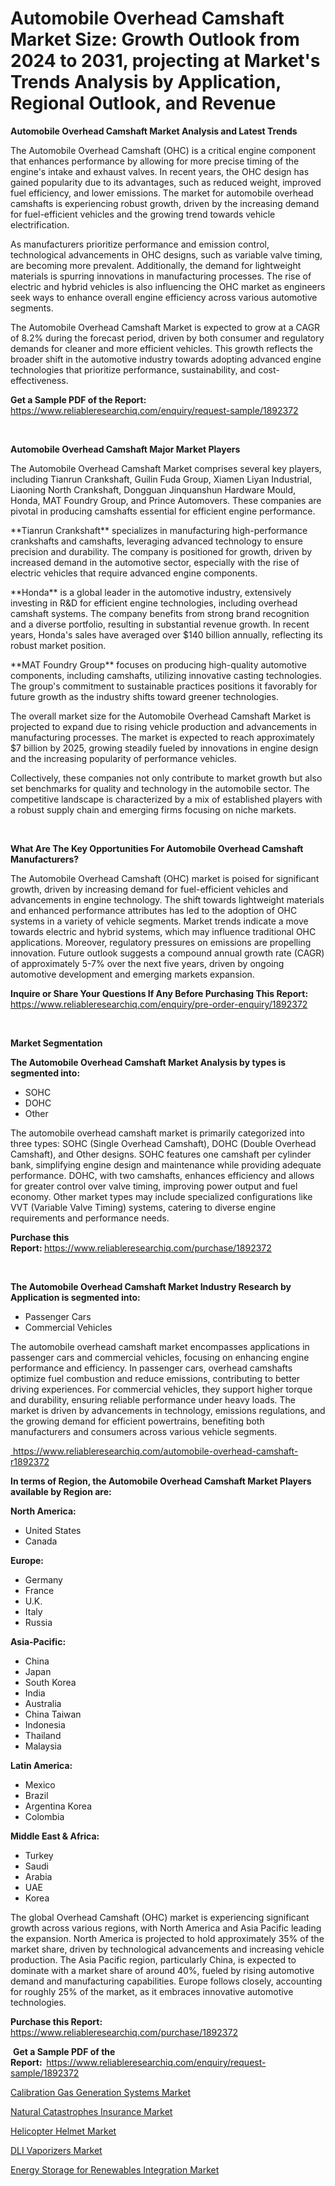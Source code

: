 <p><h1>Automobile Overhead Camshaft Market Size: Growth Outlook from 2024 to 2031, projecting at Market's Trends Analysis by Application, Regional Outlook, and Revenue</h1></p><p><strong>Automobile Overhead Camshaft Market Analysis and Latest Trends</strong></p>
<p><p>The Automobile Overhead Camshaft (OHC) is a critical engine component that enhances performance by allowing for more precise timing of the engine's intake and exhaust valves. In recent years, the OHC design has gained popularity due to its advantages, such as reduced weight, improved fuel efficiency, and lower emissions. The market for automobile overhead camshafts is experiencing robust growth, driven by the increasing demand for fuel-efficient vehicles and the growing trend towards vehicle electrification.</p><p>As manufacturers prioritize performance and emission control, technological advancements in OHC designs, such as variable valve timing, are becoming more prevalent. Additionally, the demand for lightweight materials is spurring innovations in manufacturing processes. The rise of electric and hybrid vehicles is also influencing the OHC market as engineers seek ways to enhance overall engine efficiency across various automotive segments.</p><p>The Automobile Overhead Camshaft Market is expected to grow at a CAGR of 8.2% during the forecast period, driven by both consumer and regulatory demands for cleaner and more efficient vehicles. This growth reflects the broader shift in the automotive industry towards adopting advanced engine technologies that prioritize performance, sustainability, and cost-effectiveness.</p></p>
<p><strong>Get a Sample PDF of the Report:&nbsp;</strong> <a href="https://www.reliableresearchiq.com/enquiry/request-sample/1892372?utm_campaign=1106&utm_medium=2&utm_source=Github&utm_content=ia&utm_term=30102024&utm_id=automobile-overhead-camshaft">https://www.reliableresearchiq.com/enquiry/request-sample/1892372</a></p>
<p>&nbsp;</p>
<p><strong>Automobile Overhead Camshaft Major Market Players</strong></p>
<p><p>The Automobile Overhead Camshaft Market comprises several key players, including Tianrun Crankshaft, Guilin Fuda Group, Xiamen Liyan Industrial, Liaoning North Crankshaft, Dongguan Jinquanshun Hardware Mould, Honda, MAT Foundry Group, and Prince Automovers. These companies are pivotal in producing camshafts essential for efficient engine performance.</p><p>**Tianrun Crankshaft** specializes in manufacturing high-performance crankshafts and camshafts, leveraging advanced technology to ensure precision and durability. The company is positioned for growth, driven by increased demand in the automotive sector, especially with the rise of electric vehicles that require advanced engine components.</p><p>**Honda** is a global leader in the automotive industry, extensively investing in R&D for efficient engine technologies, including overhead camshaft systems. The company benefits from strong brand recognition and a diverse portfolio, resulting in substantial revenue growth. In recent years, Honda's sales have averaged over $140 billion annually, reflecting its robust market position.</p><p>**MAT Foundry Group** focuses on producing high-quality automotive components, including camshafts, utilizing innovative casting technologies. The group's commitment to sustainable practices positions it favorably for future growth as the industry shifts toward greener technologies.</p><p>The overall market size for the Automobile Overhead Camshaft Market is projected to expand due to rising vehicle production and advancements in manufacturing processes. The market is expected to reach approximately $7 billion by 2025, growing steadily fueled by innovations in engine design and the increasing popularity of performance vehicles. </p><p>Collectively, these companies not only contribute to market growth but also set benchmarks for quality and technology in the automobile sector. The competitive landscape is characterized by a mix of established players with a robust supply chain and emerging firms focusing on niche markets.</p></p>
<p>&nbsp;</p>
<p><strong>What Are The Key Opportunities For Automobile Overhead Camshaft Manufacturers?</strong></p>
<p><p>The Automobile Overhead Camshaft (OHC) market is poised for significant growth, driven by increasing demand for fuel-efficient vehicles and advancements in engine technology. The shift towards lightweight materials and enhanced performance attributes has led to the adoption of OHC systems in a variety of vehicle segments. Market trends indicate a move towards electric and hybrid systems, which may influence traditional OHC applications. Moreover, regulatory pressures on emissions are propelling innovation. Future outlook suggests a compound annual growth rate (CAGR) of approximately 5-7% over the next five years, driven by ongoing automotive development and emerging markets expansion.</p></p>
<p><strong>Inquire or Share Your Questions If Any Before Purchasing This Report:</strong> <a href="https://www.reliableresearchiq.com/enquiry/pre-order-enquiry/1892372?utm_campaign=1106&utm_medium=2&utm_source=Github&utm_content=ia&utm_term=30102024&utm_id=automobile-overhead-camshaft">https://www.reliableresearchiq.com/enquiry/pre-order-enquiry/1892372</a></p>
<p>&nbsp;</p>
<p><strong>Market Segmentation</strong></p>
<p><strong>The Automobile Overhead Camshaft Market Analysis by types is segmented into:</strong></p>
<p><ul><li>SOHC</li><li>DOHC</li><li>Other</li></ul></p>
<p><p>The automobile overhead camshaft market is primarily categorized into three types: SOHC (Single Overhead Camshaft), DOHC (Double Overhead Camshaft), and Other designs. SOHC features one camshaft per cylinder bank, simplifying engine design and maintenance while providing adequate performance. DOHC, with two camshafts, enhances efficiency and allows for greater control over valve timing, improving power output and fuel economy. Other market types may include specialized configurations like VVT (Variable Valve Timing) systems, catering to diverse engine requirements and performance needs.</p></p>
<p><strong>Purchase this Report:&nbsp;</strong><a href="https://www.reliableresearchiq.com/purchase/1892372?utm_campaign=1106&utm_medium=2&utm_source=Github&utm_content=ia&utm_term=30102024&utm_id=automobile-overhead-camshaft">https://www.reliableresearchiq.com/purchase/1892372</a></p>
<p>&nbsp;</p>
<p><strong>The Automobile Overhead Camshaft Market Industry Research by Application is segmented into:</strong></p>
<p><ul><li>Passenger Cars</li><li>Commercial Vehicles</li></ul></p>
<p><p>The automobile overhead camshaft market encompasses applications in passenger cars and commercial vehicles, focusing on enhancing engine performance and efficiency. In passenger cars, overhead camshafts optimize fuel combustion and reduce emissions, contributing to better driving experiences. For commercial vehicles, they support higher torque and durability, ensuring reliable performance under heavy loads. The market is driven by advancements in technology, emissions regulations, and the growing demand for efficient powertrains, benefiting both manufacturers and consumers across various vehicle segments.</p></p>
<p><a href="https://www.reliableresearchiq.com/automobile-overhead-camshaft-r1892372?utm_campaign=1106&utm_medium=2&utm_source=Github&utm_content=ia&utm_term=30102024&utm_id=automobile-overhead-camshaft">&nbsp;https://www.reliableresearchiq.com/automobile-overhead-camshaft-r1892372</a></p>
<p><strong>In terms of Region, the Automobile Overhead Camshaft Market Players available by Region are:</strong></p>
<p>
    <p> <strong> North America: </strong>
        <ul>
            <li>United States</li>
            <li>Canada</li>
        </ul>
        </p> 
    <p> <strong> Europe: </strong>
        <ul>
            <li>Germany</li>
            <li>France</li>
            <li>U.K.</li>
            <li>Italy</li>
            <li>Russia</li>
        </ul>
        </p> 
    <p> <strong> Asia-Pacific: </strong>
        <ul>
            <li>China</li>
            <li>Japan</li>
            <li>South Korea</li>
            <li>India</li>
            <li>Australia</li>
            <li>China Taiwan</li>
            <li>Indonesia</li>
            <li>Thailand</li>
            <li>Malaysia</li>
        </ul>
        </p> 
    <p> <strong> Latin America: </strong>
        <ul>
            <li>Mexico</li>
            <li>Brazil</li>
            <li>Argentina Korea</li>
            <li>Colombia</li>
        </ul>
        </p> 
    <p> <strong> Middle East & Africa: </strong>
        <ul>
            <li>Turkey</li>
            <li>Saudi</li>
            <li>Arabia</li>
            <li>UAE</li>
            <li>Korea</li>
        </ul>
    </p>
    </p>
<p><p>The global Overhead Camshaft (OHC) market is experiencing significant growth across various regions, with North America and Asia Pacific leading the expansion. North America is projected to hold approximately 35% of the market share, driven by technological advancements and increasing vehicle production. The Asia Pacific region, particularly China, is expected to dominate with a market share of around 40%, fueled by rising automotive demand and manufacturing capabilities. Europe follows closely, accounting for roughly 25% of the market, as it embraces innovative automotive technologies.</p></p>
<p><strong>Purchase this Report: </strong><a href="https://www.reliableresearchiq.com/purchase/1892372?utm_campaign=1106&utm_medium=2&utm_source=Github&utm_content=ia&utm_term=30102024&utm_id=automobile-overhead-camshaft">https://www.reliableresearchiq.com/purchase/1892372</a></p>
<p>&nbsp;<strong>Get a Sample PDF of the Report:&nbsp;&nbsp;</strong><a href="https://www.reliableresearchiq.com/enquiry/request-sample/1892372?utm_campaign=1106&utm_medium=2&utm_source=Github&utm_content=ia&utm_term=30102024&utm_id=automobile-overhead-camshaft">https://www.reliableresearchiq.com/enquiry/request-sample/1892372</a></p>
<p><strong></strong></p>
<p><p><a href="https://issuu.com/reportprime-2/docs/calibration-gas-generation-systems-_9775d6c3c09e14?utm_campaign=1106&utm_medium=2&utm_source=Github&utm_content=ia&utm_term=30102024&utm_id=automobile-overhead-camshaft">Calibration Gas Generation Systems Market</a></p><p><a href="https://github.com/hentonwytandusyl0/Market-Research-Report-List-1/blob/main/natural-catastrophes-insurance-market.md?utm_campaign=1106&utm_medium=2&utm_source=Github&utm_content=ia&utm_term=30102024&utm_id=automobile-overhead-camshaft">Natural Catastrophes Insurance Market</a></p><p><a href="https://www.linkedin.com/pulse/helicopter-helmet-industry-forecast-market-shifts-strategic-izipc?utm_campaign=1106&utm_medium=2&utm_source=Github&utm_content=ia&utm_term=30102024&utm_id=automobile-overhead-camshaft">Helicopter Helmet Market</a></p><p><a href="https://issuu.com/reportprime-2/docs/dli-vaporizers-market-size-2030.ppt_c20957dbfc3dc5?utm_campaign=1106&utm_medium=2&utm_source=Github&utm_content=ia&utm_term=30102024&utm_id=automobile-overhead-camshaft">DLI Vaporizers Market</a></p><p><a href="https://github.com/fratgqppizur/Market-Research-Report-List-1/blob/main/energy-storage-for-renewables-integration-market.md?utm_campaign=1106&utm_medium=2&utm_source=Github&utm_content=ia&utm_term=30102024&utm_id=automobile-overhead-camshaft">Energy Storage for Renewables Integration Market</a></p></p>